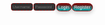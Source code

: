 <!DOCTYPE html>
<html>
<head>
  <title>User Login/Registration</title>
  <style>
    body {
      margin: 0;
      padding: 0;
    }
    .header-form {
      display: flex;
      align-items: flex-start;
      justify-content: flex-end;
      height: 60px;
      padding: 5px;
      box-sizing: border-box;
    }
input[type="text"],
    input[type="password"] {
      width: 35px;
      padding: 2px;
      margin-right: 1px;
      border-radius: 4px;
      background-color: #333;
      color: #fff;
      font-family: Arial, sans-serif;
      border: 1px dashed #800000;
      font-size: 6px;
    }
    input[type="text"]:focus,
    input[type="password"]:focus {
      box-shadow: 0 0 3px #00b3b3;
      border: 1px dashed #800000;
    }
    .button {
      padding: 2px 3px;
      color: #fff;
      border: 1px double #800000;
      border-radius: 12px;
      cursor: pointer;
      font-family: Arial, sans-serif;
      background: linear-gradient(to bottom, #800000, #00b3b3);
      box-shadow: 0 3px 6px rgba(0, 0, 0, 0.2);
      position: relative;
      font-size: 7px;
    }
    .button:hover {
      transform: scale(1.05);
    }
    .button::before {
      content: "Scrub away your worries and find the perfect squeegee for a crystal-clear view!";
      position: absolute;
      top: 18px;
      left: 50%;
      transform: translateX(-95%);
      background-color: #333;
      color: #fff;
      padding: 0px;
      border-radius: 4px;
      visibility: hidden;
      opacity: 0;
      transition: visibility 0s, opacity 0.5s linear;
      font-size: 10px;
      line-height: 1.2;
      white-space: nowrap;
      border: 1px dashed #800000;
    }
    .button:hover::before {
      visibility: visible;
      opacity: 1;}
  </style>
</head>
<body>
  <div class="header-form">
    <input type="text" id="username" placeholder="Username" required>
    <input type="password" id="password" placeholder="Password" required>
    <button type="submit" id="login-button" class="button">Login</button>
    <button id="register-button" class="button">Register</button>
  </div>
<script>
    // Simulating user login functionality
    document.getElementById("login-button").addEventListener("click", function() {
      var username = document.getElementById("username").value;
      var password = document.getElementById("password").value;
      // Perform login authentication logic here
      if (username === "admin" && password === "password") {
        alert("Login successful!");
        // Redirect to user dashboard or personalized page
      } else {
        alert("Invalid username or password. Please try again.");
      }
    });
// Redirect to sign up page
    document.getElementById("register-button").addEventListener("click", function() {
      window.location.href = "signup.html"; // Replace with your sign up page URL
    });</script>
</body>
</html>
